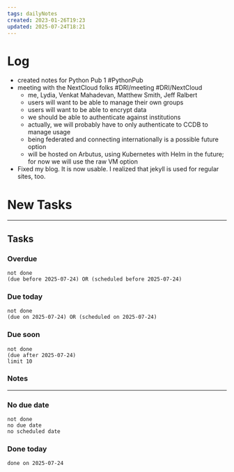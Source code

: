 ```yaml
---
tags: dailyNotes
created: 2023-01-26T19:23
updated: 2025-07-24T18:21
---
```

# Log
- created notes for Python Pub 1 #PythonPub
- meeting with the NextCloud folks #DRI/meeting #DRI/NextCloud
	- me, Lydia, Venkat Mahadevan, Matthew Smith, Jeff Ralbert
	- users will want to be able to manage their own groups
	- users will want to be able to encrypt data
	- we should be able to authenticate against institutions
	- actually, we will probably have to only authenticate to CCDB to manage usage
	- being federated and connecting internationally is a possible future option
	- will be hosted on Arbutus, using Kubernetes with Helm in the future; for now we will use the raw VM option
- Fixed my blog. It is now usable. I realized that jekyll is used for regular sites, too.

# New Tasks


----
## Tasks
### Overdue
```tasks
not done
(due before 2025-07-24) OR (scheduled before 2025-07-24)
```

### Due today
```tasks
not done
(due on 2025-07-24) OR (scheduled on 2025-07-24)
```

### Due soon
```tasks
not done
(due after 2025-07-24)
limit 10
```

### Notes

----
### No due date
```tasks
not done
no due date
no scheduled date
```

### Done today
```tasks
done on 2025-07-24
```
